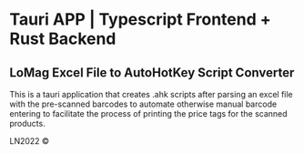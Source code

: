 # Tauri APP | Typescript Frontend + Rust Backend

## LoMag Excel File to AutoHotKey Script Converter

This is a tauri application that creates .ahk scripts after parsing an excel file with the pre-scanned barcodes to automate otherwise manual barcode entering to facilitate the process of printing the price tags for the scanned products.

LN2022 ©
